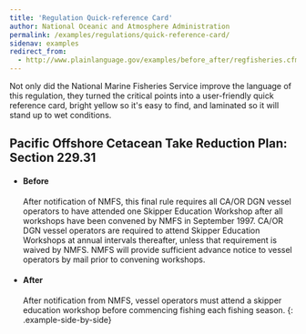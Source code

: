 ```yaml
---
title: 'Regulation Quick-reference Card'
author: National Oceanic and Atmosphere Administration
permalink: /examples/regulations/quick-reference-card/
sidenav: examples
redirect_from:
  - http://www.plainlanguage.gov/examples/before_after/regfisheries.cfm
---
```


Not only did the National Marine Fisheries Service improve the language of this regulation, they turned the critical points into a user-friendly quick reference card, bright yellow so it's easy to find, and laminated so it will stand up to wet conditions.

## Pacific Offshore Cetacean Take Reduction Plan: Section 229.31

* #### Before

  After notification of NMFS, this final rule requires all CA/OR DGN vessel operators to have attended one Skipper Education Workshop after all workshops have been convened by NMFS in September 1997. CA/OR DGN vessel operators are required to attend Skipper Education Workshops at annual intervals thereafter, unless that requirement is waived by NMFS. NMFS will provide sufficient advance notice to vessel operators by mail prior to convening workshops.

* #### After

  After notification from NMFS, vessel operators must attend a skipper education workshop before commencing fishing each fishing season.
{: .example-side-by-side}
